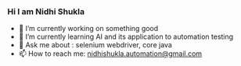 ### Hi I am Nidhi Shukla

<!--
**Nidhi-SShukla/Nidhi-SShukla** is a ✨ _special_ ✨ repository because its `README.md` (this file) appears on your GitHub profile.

Here are some ideas to get you started:
- 👯 I’m looking to collaborate on ...
- 🤔 I’m looking for help with ...
- 😄 Pronouns: ...
- ⚡ Fun fact: ...
-->

- 🔭 I’m currently working on something good
- 🌱 I’m currently learning AI and its application to automation testing
- 💬 Ask me about : selenium webdriver, core java
- 📫 How to reach me: nidhishukla.automation@gmail.com


